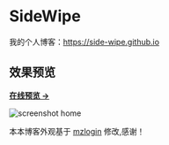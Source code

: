 # SideWipe

我的个人博客：<https://side-wipe.github.io>


## 效果预览

**[在线预览 &rarr;](https://side-wipe.github.io)**

![screenshot home](https://side-wipe.github.io/assets/images/screenshots/home1.png)


本本博客外观基于 [mzlogin](https://mazhuang.org) 修改,感谢！

[1]: https://github.com/mzlogin/chinese-copywriting-guidelines
[2]: https://help.github.com/articles/setting-up-your-pages-site-locally-with-jekyll/
[3]: https://github.com/mzlogin/mzlogin.github.io/issues/2
